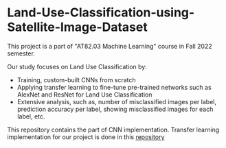 # Land-Use-Classification-using-Satellite-Image-Dataset <br>
This project is a part of "AT82.03 Machine Learning" course in Fall 2022 semester. <br>

Our study focuses on Land Use Classification by: <br>
- Training, custom-built CNNs from scratch <br>
- Applying  transfer learning to fine-tune pre-trained networks such as AlexNet and ResNet for Land Use Classification <br>
- Extensive analysis, such as, number of misclassified images per label, prediction accuracy per label, showing misclassified images for each label, etc.

This repository contains the part of CNN implementation. Transfer learning implementation for our project is done in this <a href="https://github.com/tisserapac/ML_Project_2022">repository</a> 
